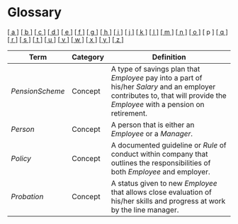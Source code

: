 # Glossary

[[ a ]](../glossary.md) [[ b ]](b.md) [[ c ]](c.md) [[ d ]](d.md) [[ e ]](e.md) [[ f ]](f.md) [[ g ]](g.md) [[ h ]](h.md) [[ i ]](i.md) [[ j ]](j.md) [[ k ]](k.md) [[ l ]](l.md) [[ m ]](m.md) [[ n ]](n.md) [[ o ]](o.md) \[ p \] [[ q ]](q.md) [[ r ]](r.md) [[ s ]](s.md) [[ t ]](t.md) [[ u ]](u.md) [[ v ]](v.md) [[ w ]](w.md) [[ x ]](x.md) [[ y ]](y.md) [[ z ]](z.md)

| Term            | Category | Definition                                                                                                                                                                |
| --------------- | -------- | ------------------------------------------------------------------------------------------------------------------------------------------------------------------------- |
| _PensionScheme_ | Concept  | A type of savings plan that _Employee_ pay into a part of his/her _Salary_ and an employer contributes to, that will provide the _Employee_ with a pension on retirement. |
| _Person_        | Concept  | A person that is either an _Employee_ or a _Manager_.                                                                                                                     |
| _Policy_        | Concept  | A documented guideline or _Rule_ of conduct within company that outlines the responsibilities of both _Employee_ and employer.                                            |
| _Probation_     | Concept  | A status given to new _Employee_ that allows close evaluation of his/her skills and progress at work by the line manager.                                                 |
